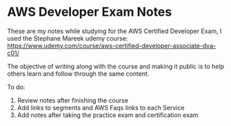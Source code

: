 # AWS Developer Exam Notes

These are my notes while studying for the AWS Certified Developer Exam, I used the Stephane Mareek udemy course:
 <https://www.udemy.com/course/aws-certified-developer-associate-dva-c01/>

The objective of writing along with the course and making it public is to help others learn and follow through the same content.

To do:

1. Review notes after finishing the course
2. Add links to segments and AWS Faqs links to each Service
3. Add notes after taking the practice exam and certification exam


